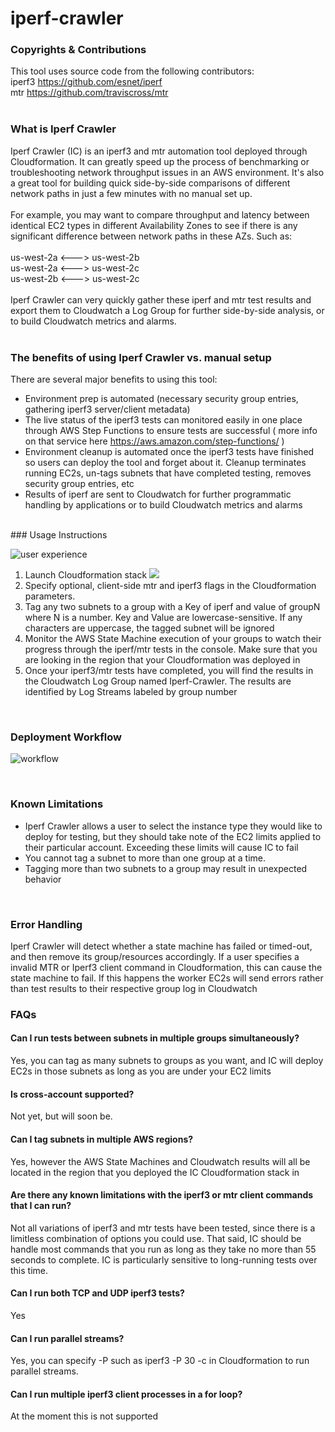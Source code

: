 # iperf-crawler

### Copyrights & Contributions
This tool uses source code from the following contributors:<br/>
iperf3 https://github.com/esnet/iperf<br/>
mtr https://github.com/traviscross/mtr<br/>
<br/>
### What is Iperf Crawler
Iperf Crawler (IC) is an iperf3 and mtr automation tool deployed through Cloudformation. It can greatly speed up the process of benchmarking or troubleshooting network throughput issues in an AWS environment. It's also a great tool for building quick side-by-side comparisons of different network paths in just a few minutes with no manual set up.<br/>
<br/>
For example, you may want to compare throughput and latency between identical EC2 types in different Availability Zones to see if there is any significant difference between network paths in these AZs. Such as:<br/>
<br/>
us-west-2a <---> us-west-2b<br/>
us-west-2a <---> us-west-2c<br/>
us-west-2b <---> us-west-2c<br/>
<br/>
Iperf Crawler can very quickly gather these iperf and mtr test results and export them to Cloudwatch a Log Group for further side-by-side analysis, or to build Cloudwatch metrics and alarms.<br/>
<br/>
### The benefits of using Iperf Crawler vs. manual setup

There are several major benefits to using this tool:
- Environment prep is automated (necessary security group entries, gathering iperf3 server/client metadata)
- The live status of the iperf3 tests can monitored easily in one place through AWS Step Functions to ensure tests are successful ( more info on that service here https://aws.amazon.com/step-functions/ )
- Environment cleanup is automated once the iperf3 tests have finished so users can deploy the tool and forget about it. Cleanup terminates running EC2s, un-tags subnets that have completed testing, removes security group entries, etc
- Results of iperf are sent to Cloudwatch for further programmatic handling by applications or to build Cloudwatch metrics and alarms
<br/>
### Usage Instructions

![user experience](https://s3.amazonaws.com/secure-options/UserExperience.PNG)

1. Launch Cloudformation stack <a href="https://console.aws.amazon.com/cloudformation/home?region=us-east-1#/stacks/new?stackName=IperfCrawler&templateURL=https://s3.amazonaws.com/secure-options/iperf_crawler.yml"><img src="https://s3.amazonaws.com/cloudformation-examples/cloudformation-launch-stack.png"/></a>
2. Specify optional, client-side mtr and iperf3 flags in the Cloudformation parameters.
3. Tag any two subnets to a group with a Key of iperf and value of groupN where N is a number. Key and Value are lowercase-sensitive. If any characters are uppercase, the tagged subnet will be ignored
4. Monitor the AWS State Machine execution of your groups to watch their progress through the iperf/mtr tests in the console.  Make sure that you are looking in the region that your Cloudformation was deployed in
5. Once your iperf3/mtr tests have completed, you will find the results in the Cloudwatch Log Group named Iperf-Crawler. The results are identified by Log Streams labeled by group number
 	
</br>

### Deployment Workflow

![workflow](https://s3.amazonaws.com/secure-options/IperfCrawler.PNG)

</br>

### Known Limitations ###

- Iperf Crawler allows a user to select the instance type they would like to deploy for testing, but they should take note of the EC2 limits applied to their particular account. Exceeding these limits will cause IC to fail
- You cannot tag a subnet to more than one group at a time.
- Tagging more than two subnets to a group may result in unexpected behavior

</br>

###  Error Handling

Iperf Crawler will detect whether a state machine has failed or timed-out, and then remove its group/resources accordingly. If a user specifies a invalid MTR or Iperf3 client command in Cloudformation, this can cause the state machine to fail. If this happens the worker EC2s will send errors rather than test results to their respective group log in Cloudwatch
</br>

### FAQs

#### Can I run tests between subnets in multiple groups simultaneously?
Yes, you can tag as many subnets to groups as you want, and IC will deploy EC2s in those subnets as long as you are under your EC2 limits
</br>

#### Is cross-account supported?
Not yet, but will soon be.
</br>

#### Can I tag subnets in multiple AWS regions?
Yes, however the AWS State Machines and Cloudwatch results will all be located in the region that you deployed the IC Cloudformation stack in
</br>

#### Are there any known limitations with the iperf3 or mtr client commands that I can run?
Not all variations of iperf3 and mtr tests have been tested, since there is a limitless combination of options you could use. That said, IC should be handle most commands that you run as long as they take no more than 55 seconds to complete. IC is particularly sensitive to long-running tests over this time.
</br>

#### Can I run both TCP and UDP iperf3 tests?
Yes
</br>

#### Can I run parallel streams?
Yes, you can specify -P such as iperf3 -P 30 -c in Cloudformation to run parallel streams.
</br>

#### Can I run multiple iperf3 client processes in a for loop?
At the moment this is not supported
